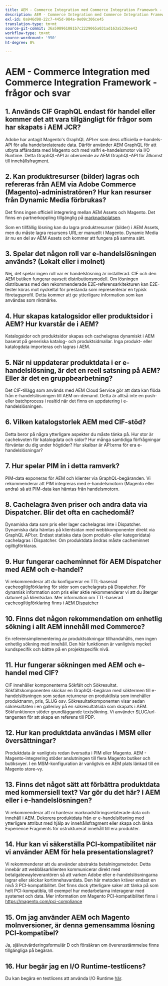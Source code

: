 ```yaml
---
title: AEM - Commerce Integration med Commerce Integration Framework - frågor och svar
description: AEM - Commerce Integration med Commerce Integration Framework - frågor och svar
exl-id: 0a946d98-22c7-445d-984a-9e09c306ce45
translation-type: tm+mt
source-git-commit: 36a598961081b7c2229065a031ad163a5336ee43
workflow-type: tm+mt
source-wordcount: '950'
ht-degree: 0%

---
```


# AEM - Commerce Integration med Commerce Integration Framework - frågor och svar

## 1. Används CIF GraphQL endast för handel eller kommer det att vara tillgängligt för frågor som har skapats i AEM JCR?

Adobe har antagit Magento&#39;s GraphQL API:er som dess officiella e-handels-API för alla handelsrelaterade data. Därför använder AEM GraphQL för att utbyta affärsdata med Magento och med valfri e-handelsmotor via I/O Runtime. Detta GraphQL-API är oberoende av AEM GraphQL-API för åtkomst till innehållsfragment.

## 2. Kan produktresurser (bilder) lagras och refereras från AEM via Adobe Commerce (Magento)-administratören? Hur kan resurser från Dynamic Media förbrukas?

Det finns ingen officiell integrering mellan AEM Assets och Magento. Det finns en partnerkoppling tillgänglig på [marknadsplatsen](https://marketplace.magento.com/bounteous-dam.html).

Som en tillfällig lösning kan du lagra produktresurser (bilder) i AEM Assets, men du måste lagra resursens URL:er manuellt i Magento. Dynamic Media är nu en del av AEM Assets och kommer att fungera på samma sätt.

## 3. Spelar det någon roll var e-handelslösningen används? (Lokalt eller i molnet)

Nej, det spelar ingen roll var er handelslösning är installerad. CIF och den AEM butiken fungerar oavsett distributionsmodell. Om lösningen distribueras med den rekommenderade E2E-referensarkitekturen kan E2E-tester köras mot nyckeltal för prestanda som representerar en typisk företagsprofil. Detta kommer att ge ytterligare information som kan användas som riktmärke.

## 4. Hur skapas katalogsidor eller produktsidor i AEM? Hur kvarstår de i AEM?

Katalogsidor och produktsidor skapas och cachelagras dynamiskt i AEM baserat på generiska katalog- och produktsidmallar. Inga produkt- eller katalogdata importeras och lagras i AEM.

## 5. När ni uppdaterar produktdata i er e-handelslösning, är det en reell satsning på AEM? Eller är det en gruppbearbetning?

Det CIF-tillägg som används med AEM Cloud Service gör att data kan flöda från e-handelslösningen till AEM on-demand. Detta är alltså inte en push- eller batchprocess i realtid när det finns en uppdatering i e-handelslösningen.

## 6. Vilken katalogstorlek AEM med CIF-stöd?

Detta beror på några ytterligare aspekter du måste tänka på. Hur stor är cachekvoten för katalogdata och sidor? Hur många samtidiga förfrågningar förväntar du dig under högtider? Hur skalbar är API:erna för era e-handelslösningar?

## 7. Hur spelar PIM in i detta ramverk?

PIM-data exponeras för AEM och klienter via GraphQL-begäranden. Vi rekommenderar att PIM integreras med e-handelsmotorn (Magento eller andra) så att PIM-data kan hämtas från handelsmotorn.

## 8. Cachelagra även priser och andra data via Dispatcher. Blir det ofta en cachedomål?

Dynamiska data som pris eller lager cachelagras inte i Dispatcher. Dynamiska data hämtas på klientsidan med webbkomponenter direkt via GraphQL API:er. Endast statiska data (som produkt- eller kategoridata) cachelagras i Dispatcher. Om produktdata ändras måste cacheminnet ogiltigförklaras.

## 9. Hur fungerar cacheminnet för AEM Dispatcher med AEM och e-handel?

Vi rekommenderar att du konfigurerar en TTL-baserad cacheogiltigförklaring för sidor som cachelagrats på Dispatcher. För dynamisk information som pris eller aktie rekommenderar vi att du återger datumet på klientsidan. Mer information om TTL-baserad cacheogiltigförklaring finns i [AEM Dispatcher](https://helpx.adobe.com/experience-manager/kb/optimizing-the-dispatcher-cache.html)

## 10. Finns det någon rekommendation om enhetlig sökning i allt AEM innehåll med Commerce?

En referensimplementering av produktsökningar tillhandahålls, men ingen enhetlig sökning med innehåll. Den här funktionen är vanligtvis mycket kundspecifik och bättre på en projektspecifik nivå.

## 11. Hur fungerar sökningen med AEM och e-handel med CIF?

CIF innehåller komponenterna Sökfält och Sökresultat. Sökfältskomponenten skickar en GraphQL-begäran med söktermen till e-handelslösningen som sedan returnerar en produktlista som innehåller produktnamn, pris, SLUG osv. Sökresultatkomponenten visar sedan sökresultaten i en gallerivy på en sökresultatsida som skapats i AEM. Sökfunktionen stöder grundläggande textsökning. Vi använder SLUG/url-tangenten för att skapa en referens till PDP.

## 12. Hur kan produktdata användas i MSM eller översättningar?

Produktdata är vanligtvis redan översatta i PIM eller Magento. AEM - Magento-integrering stöder anslutningen till flera Magento butiker och butiksvyer. I en MSM-konfiguration är vanligtvis en AEM plats länkad till en Magento store-vy.

## 13. Finns det något sätt att förbättra produktdata med kommersiell text? Var gör du det här? I AEM eller i e-handelslösningen?

Vi rekommenderar att ni hanterar marknadsföringsrelaterade data och innehåll i AEM. Dekorera produktdata från er e-handelslösning med ytterligare attribut med hjälp av innehållsfragment eller skapa och länka Experience Fragments för ostrukturerat innehåll till era produkter.

## 14. Hur kan vi säkerställa PCI-kompatibilitet när vi använder AEM för hela presentationslagret?

Vi rekommenderar att du använder abstrakta betalningsmetoder. Detta innebär att webbläsarklienten kommunicerar direkt med betalgatewayleverantören så att varken Adobe eller e-handelslösningarna lagrar eller skickar kortinnehavardata. Den här metoden kräver endast en nivå 3 PCI-kompatibilitet. Det finns dock ytterligare saker att tänka på som helt PCI-kompatibla, till exempel hur medarbetarna interagerar med systemet och data. Mer information om Magento PCI-kompatibilitet finns i <https://magento.com/pci-compliance>

## 15. Om jag använder AEM och Magento molnversioner, är denna gemensamma lösning PCI-kompatibel?

Ja, självutvärderingsformulär D och försäkran om överensstämmelse finns tillgängliga på begäran.

## 16. Hur begär jag en I/O Runtime-testlicens?

Du kan begära en testlicens att använda I/O Runtime [här](https://adobeio.typeform.com/to/obqgRm).
